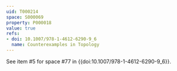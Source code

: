 ```yaml
---
uid: T000214
space: S000069
property: P000018
value: true
refs:
- doi: 10.1007/978-1-4612-6290-9_6
  name: Counterexamples in Topology
---
```


See item #5 for space #77 in {{doi:10.1007/978-1-4612-6290-9_6}}.

